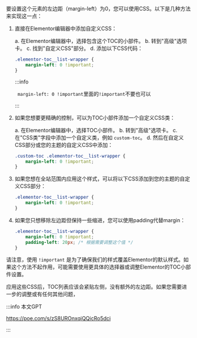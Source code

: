 要设置这个元素的左边距（margin-left）为0，您可以使用CSS。以下是几种方法来实现这一点：



1. 直接在Elementor编辑器中添加自定义CSS：

   a. 在Elementor编辑器中，选择包含这个TOC的小部件。
   b. 转到"高级"选项卡。
   c. 找到"自定义CSS"部分。
   d. 添加以下CSS代码：

   ```css
   .elementor-toc__list-wrapper {
       margin-left: 0 !important;
   }
   ```

   :::info

   ` margin-left: 0 !important`里面的`!important`不要也可以

   :::

   

2. 如果您想要更精确的控制，可以为TOC小部件添加一个自定义CSS类：

   a. 在Elementor编辑器中，选择TOC小部件。
   b. 转到"高级"选项卡。
   c. 在"CSS类"字段中添加一个自定义类，例如 `custom-toc`。
   d. 然后在自定义CSS部分或您的主题的自定义CSS中添加：

   ```css
   .custom-toc .elementor-toc__list-wrapper {
       margin-left: 0 !important;
   }
   ```

3. 如果您想在全站范围内应用这个样式，可以将以下CSS添加到您的主题的自定义CSS部分：

   ```css
   .elementor-toc__list-wrapper {
       margin-left: 0 !important;
   }
   ```

4. 如果您只想移除左边距但保持一些缩进，您可以使用padding代替margin：

   ```css
   .elementor-toc__list-wrapper {
       margin-left: 0 !important;
       padding-left: 20px; /* 根据需要调整这个值 */
   }
   ```

请注意，使用 `!important` 是为了确保我们的样式覆盖Elementor的默认样式。如果这个方法不起作用，可能需要使用更具体的选择器或调整Elementor的TOC小部件设置。

应用这些CSS后，TOC列表应该会紧贴左侧，没有额外的左边距。如果您需要进一步的调整或有任何其他问题，

:::info 本文GPT

https://poe.com/s/zS8UROnxqiQQicRo5dci

:::
